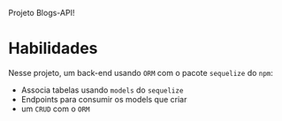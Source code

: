 Projeto Blogs-API!

# Habilidades 

Nesse projeto, um back-end usando `ORM` com o pacote `sequelize` do `npm`:
 - Associa tabelas usando `models` do `sequelize`
 - Endpoints para consumir os models que criar 
 - um `CRUD` com o `ORM`
